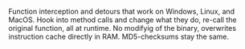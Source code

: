 Function interception and detours that work on Windows, Linux, and MacOS. 
Hook into method calls and change what they do, re-call the original function, all at runtime. 
No modifyig of the binary, overwrites instruction cache directly in RAM. 
MD5-checksums stay the same. 
